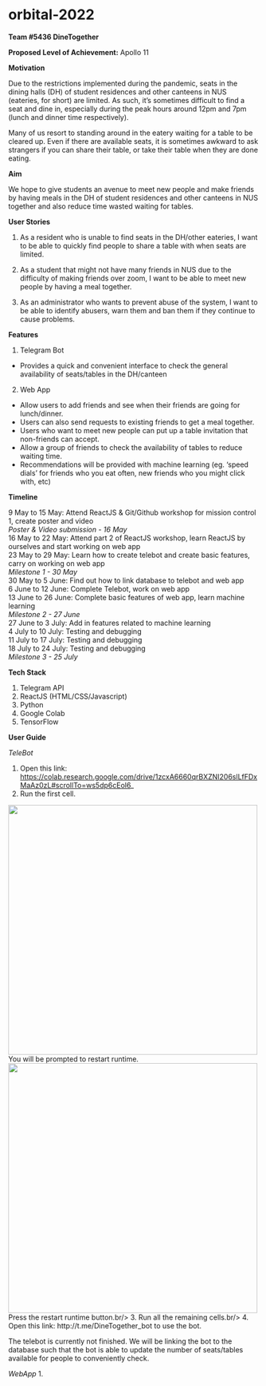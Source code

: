 # orbital-2022

**Team #5436 DineTogether**

**Proposed Level of Achievement:** Apollo 11

**Motivation**

Due to the restrictions implemented during the pandemic, seats in the dining halls (DH) of student residences and other canteens in NUS (eateries, for short) are limited. As such, it’s sometimes difficult to find a seat and dine in, especially during the peak hours around 12pm and 7pm (lunch and dinner time respectively). 

Many of us resort to standing around in the eatery waiting for a table to be cleared up. Even if there are available seats, it is sometimes awkward to ask strangers if you can share their table, or take their table when they are done eating. 

**Aim**

We hope to give students an avenue to meet new people and make friends by having meals in the DH of student residences and other canteens in NUS together and also reduce time wasted waiting for tables.

**User Stories**

1. As a resident who is unable to find seats in the DH/other eateries, I want to be able to quickly find people to share a table with when seats are limited.

2. As a student that might not have many friends in NUS due to the difficulty of making friends over zoom,  I want to be able to meet new people by having a meal together.

3. As an administrator who wants to prevent abuse of the system, I want to be able to identify abusers, warn them and ban them if they continue to cause problems.


**Features** 

1. Telegram Bot
- Provides a quick and convenient interface to check the general availability of seats/tables in the DH/canteen

2. Web App
- Allow users to add friends and see when their friends are going for lunch/dinner.
- Users can also send requests to existing friends to get a meal together.
- Users who want to meet new people can put up a table invitation that non-friends can accept.
- Allow a group of friends to check the availability of tables to reduce waiting time.
- Recommendations will be provided with machine learning (eg. ‘speed dials’ for friends who you eat often, new friends who you might click with, etc)

**Timeline**

9 May to 15 May: Attend ReactJS & Git/Github workshop for mission control 1, create poster and video<br/>
_Poster & Video submission - 16 May_<br/>
16 May to 22 May: Attend part 2 of ReactJS workshop, learn ReactJS by ourselves and start working on web app<br/>
23 May to 29 May: Learn how to create telebot and create basic features, carry on working on web app<br/>
_Milestone 1 - 30 May_<br/>
30 May to 5 June: Find out how to link database to telebot and web app<br/>
6 June to 12 June: Complete Telebot, work on web app<br/>
13 June to 26 June: Complete basic features of web app, learn machine learning<br/>
_Milestone 2 - 27 June_<br/>
27 June to 3 July: Add in features related  to machine learning<br/>
4 July to 10 July: Testing and debugging<br/>
11 July to 17 July: Testing and debugging<br/>
18 July to 24 July: Testing and debugging<br/>
_Milestone 3 - 25 July_


**Tech Stack**

1. Telegram API
2. ReactJS (HTML/CSS/Javascript)
3. Python
4. Google Colab
5. TensorFlow

**User Guide**

_TeleBot_
1. Open this link: https://colab.research.google.com/drive/1zcxA6660qrBXZNI206slLfFDxMaAz0zL#scrollTo=ws5dp6cEol6_
2. Run the first cell. 
<img src = https://user-images.githubusercontent.com/99885253/171016403-17a314ab-9df0-4065-98e5-1c501889aace.png width = "500">
You will be prompted to restart runtime.
<img src = https://user-images.githubusercontent.com/99885253/171017249-416b4936-a7af-4ab9-a905-160430a1a547.png width = "500">
Press the restart runtime button.br/>
3. Run all the remaining cells.br/>
4. Open this link: http://t.me/DineTogether_bot to use the bot.

The telebot is currently not finished. We will be linking the bot to the database such that the bot is able to update the number of seats/tables available for people to conveniently check.

_WebApp_
1. 
